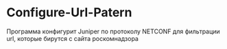 # Configure-Url-Patern

Программа конфигурит Juniper по протоколу NETCONF для фильтрации url, которые бирутся с сайта роскомнадзора
